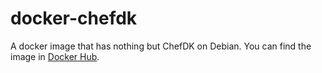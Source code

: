 # docker-chefdk

A docker image that has nothing but ChefDK on Debian.
You can find the image in [Docker Hub](https://hub.docker.com/r/seankang/chefdk).
